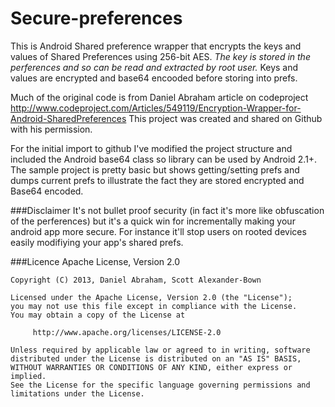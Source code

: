Secure-preferences
==================

This is Android Shared preference wrapper that encrypts the keys and values of Shared Preferences using 256-bit AES. *The key is stored in the perferences and so can be read and extracted by root user.* Keys and values are encrypted and base64 encooded before storing into prefs. 

Much of the original code is from Daniel Abraham article on codeproject 
http://www.codeproject.com/Articles/549119/Encryption-Wrapper-for-Android-SharedPreferences This project was created and shared on Github with his permission. 

For the initial import to github I've modified the project structure and included the Android base64 class so library can be used by Android 2.1+. The sample project is pretty basic but shows getting/setting prefs and dumps current prefs to illustrate the fact they are stored encrypted and Base64 encoded. 

###Disclaimer
It's not bullet proof security (in fact it's more like obfuscation of the perferences) but it's a quick win for incrementally making your android app more secure. For instance it'll stop users on rooted devices easily modifiying your app's shared prefs. 

###Licence 
Apache License, Version 2.0



    Copyright (C) 2013, Daniel Abraham, Scott Alexander-Bown

    Licensed under the Apache License, Version 2.0 (the "License");
    you may not use this file except in compliance with the License.
    You may obtain a copy of the License at

         http://www.apache.org/licenses/LICENSE-2.0

    Unless required by applicable law or agreed to in writing, software
    distributed under the License is distributed on an "AS IS" BASIS,
    WITHOUT WARRANTIES OR CONDITIONS OF ANY KIND, either express or implied.
    See the License for the specific language governing permissions and
    limitations under the License.
